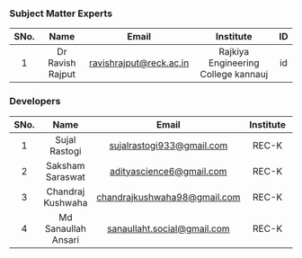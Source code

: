 <!-- Remove all lines above this line before making changes to the file -->
### Subject Matter Experts
| SNo. | Name | Email | Institute | ID |
| :---: | :---: | :---: | :---: | :---: |
| 1 | Dr Ravish Rajput  | ravishrajput@reck.ac.in  | Rajkiya Engineering College kannauj  | id |

### Developers
| SNo. | Name | Email | Institute | ID |
| :---: | :---: | :---: | :---: | :---: |
| 1 | Sujal Rastogi  | sujalrastogi933@gmail.com | REC-K  | id |
| 2 | Saksham Saraswat  |adityascience6@gmail.com | REC-K | id |
| 3 |Chandraj Kushwaha  | chandrajkushwaha98@gmail.com  | REC-K | id |
| 4 | Md Sanaullah Ansari |sanaullaht.social@gmail.com | REC-K | id |
